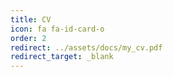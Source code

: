 ```yaml
---
title: CV
icon: fa fa-id-card-o
order: 2
redirect: ../assets/docs/my_cv.pdf
redirect_target: _blank
---
```

